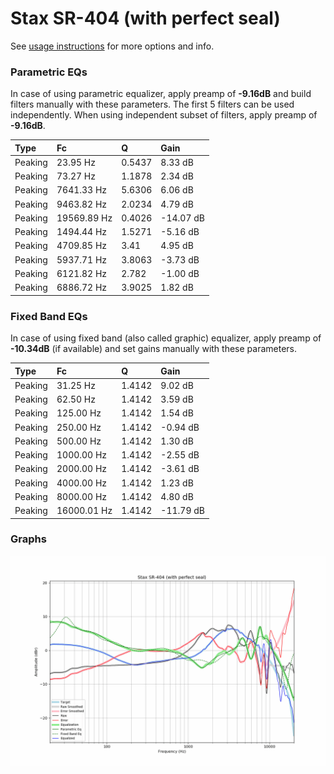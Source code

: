 # Stax SR-404 (with perfect seal)
See [usage instructions](https://github.com/jaakkopasanen/AutoEq#usage) for more options and info.

### Parametric EQs
In case of using parametric equalizer, apply preamp of **-9.16dB** and build filters manually
with these parameters. The first 5 filters can be used independently.
When using independent subset of filters, apply preamp of **-9.16dB**.

| Type    | Fc          |      Q | Gain      |
|:--------|:------------|:-------|:----------|
| Peaking | 23.95 Hz    | 0.5437 | 8.33 dB   |
| Peaking | 73.27 Hz    | 1.1878 | 2.34 dB   |
| Peaking | 7641.33 Hz  | 5.6306 | 6.06 dB   |
| Peaking | 9463.82 Hz  | 2.0234 | 4.79 dB   |
| Peaking | 19569.89 Hz | 0.4026 | -14.07 dB |
| Peaking | 1494.44 Hz  | 1.5271 | -5.16 dB  |
| Peaking | 4709.85 Hz  | 3.41   | 4.95 dB   |
| Peaking | 5937.71 Hz  | 3.8063 | -3.73 dB  |
| Peaking | 6121.82 Hz  | 2.782  | -1.00 dB  |
| Peaking | 6886.72 Hz  | 3.9025 | 1.82 dB   |

### Fixed Band EQs
In case of using fixed band (also called graphic) equalizer, apply preamp of **-10.34dB**
(if available) and set gains manually with these parameters.

| Type    | Fc          |      Q | Gain      |
|:--------|:------------|:-------|:----------|
| Peaking | 31.25 Hz    | 1.4142 | 9.02 dB   |
| Peaking | 62.50 Hz    | 1.4142 | 3.59 dB   |
| Peaking | 125.00 Hz   | 1.4142 | 1.54 dB   |
| Peaking | 250.00 Hz   | 1.4142 | -0.94 dB  |
| Peaking | 500.00 Hz   | 1.4142 | 1.30 dB   |
| Peaking | 1000.00 Hz  | 1.4142 | -2.55 dB  |
| Peaking | 2000.00 Hz  | 1.4142 | -3.61 dB  |
| Peaking | 4000.00 Hz  | 1.4142 | 1.23 dB   |
| Peaking | 8000.00 Hz  | 1.4142 | 4.80 dB   |
| Peaking | 16000.01 Hz | 1.4142 | -11.79 dB |

### Graphs
![](./Stax%20SR-404%20(with%20perfect%20seal).png)